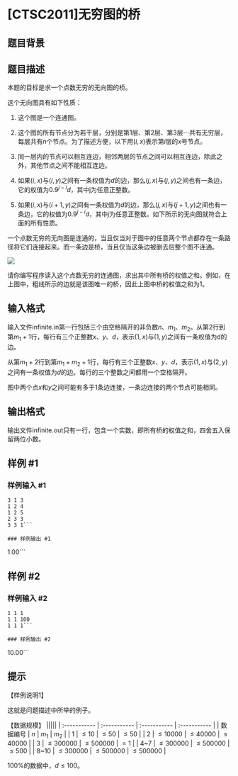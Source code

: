 # [CTSC2011]无穷图的桥

## 题目背景



## 题目描述

本题的目标是求一个点数无穷的无向图的桥。

这个无向图具有如下性质：

1. 这个图是一个连通图。

2. 这个图的所有节点分为若干层，分别是第$1$层、第$2$层、第$3$层$\cdots$共有无穷层，每层共有$n$个节点。为了描述方便，以下用$(i, x)$表示第$i$层的$x$号节点。

3. 同一层内的节点可以相互连边，相邻两层的节点之间可以相互连边，除此之外，其他节点之间不能相互连边。

4. 如果$(i, x)$与$(i, y)$之间有一条权值为$d$的边，那么$(j, x)$与$(j, y)$之间也有一条边，它的权值为$0.9^{j-i}d$，其中j为任意正整数。

5. 如果$(i, x)$与$(i +  1, y)$之间有一条权值为$d$的边，那么$(j, x)$与$(j+1, y)$之间也有一条边，它的权值为$0.9^{j-i}d$，其中$j$为任意正整数。如下所示的无向图就符合上面的所有性质。


一个点数无穷的无向图是连通的，当且仅当对于图中的任意两个节点都存在一条路径将它们连接起来。而一条边是桥，当且仅当这条边被删去后整个图不连通。

![](https://cdn.luogu.com.cn/upload/pic/18051.png )

请你编写程序读入这个点数无穷的连通图，求出其中所有桥的权值之和。例如，在上图中，粗线所示的边就是该图唯一的桥，因此上图中桥的权值之和为$1$。

## 输入格式

输入文件infinite.in第一行包括三个由空格隔开的非负数$n$、$m_1$、$m_2$。从第$2$行到第$m_1+ 1$行，每行有三个正整数$x$、$y$、$d$，表示$(1, x)$与$(1, y)$之间有一条权值为d的边。

从第$m_1+ 2$行到第$m_1+ m_2+ 1$行，每行有三个正整数$x$、$y$、$d$，表示$(1, x)$与$(2, y)$之间有一条权值为$d$的边。每行的三个整数之间都用一个空格隔开。

图中两个点$x$和$y$之间可能有多于$1$条边连接，一条边连接的两个节点可能相同。

## 输出格式

输出文件infinite.out只有一行，包含一个实数，即所有桥的权值之和，四舍五入保留两位小数。

## 样例 #1

### 样例输入 #1
```
3 1 3
1 2 4
1 2 5
2 3 3
3 3 1```

### 样例输出 #1

```
1.00```

## 样例 #2

### 样例输入 #2
```
1 1 1
1 1 100
1 1 1```

### 样例输出 #2

```
10.00```

## 提示

【样例说明1】

这就是问题描述中所举的例子。

【数据规模】
|||||
| :----------- | :----------- | :----------- | :----------- |
| 数据编号 | $n$ | $m_1$ | $m_2$ |
| 1 | $\leq10$ | $\leq50$ | $\leq50$ |
| 2 | $\leq10000$ | $\leq40000$ | $\leq40000$ |
| 3 | $\leq300000$ | $\leq500000$ | $=1$ |
| 4~7 | $\leq300000$ | $\leq500000$ | $\leq500$ |
| 8~10 | $\leq300000$ | $\leq500000$ | $\leq500000$ |

100%的数据中，$d\leq 100$。

